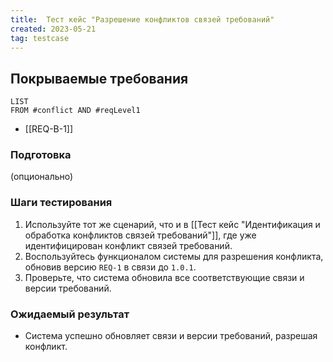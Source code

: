 ```yaml
---
title:  Тест кейс "Разрешение конфликтов связей требований"
created: 2023-05-21
tag: testcase
---
```


## Покрываемые требования

```dataview
LIST
FROM #conflict AND #reqLevel1 
```
* [[REQ-B-1]]


### Подготовка
(опционально)

### Шаги тестирования

1.  Используйте тот же сценарий, что и в [[Тест кейс "Идентификация и обработка конфликтов связей требований"]], где уже идентифицирован конфликт связей требований.
2.  Воспользуйтесь функционалом системы для разрешения конфликта, обновив версию `REQ-1` в связи до `1.0.1`.
3.  Проверьте, что система обновила все соответствующие связи и версии требований.

### Ожидаемый результат

* Система успешно обновляет связи и версии требований, разрешая конфликт.
